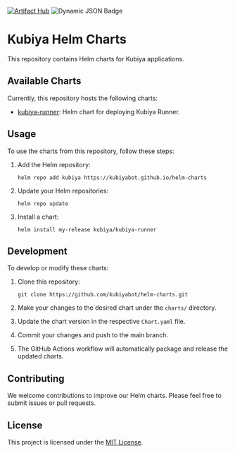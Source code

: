 [![Artifact Hub](https://img.shields.io/endpoint?url=https://artifacthub.io/badge/repository/kubiya-helm-charts)](https://artifacthub.io/packages/search?repo=kubiya-helm-charts)
![Dynamic JSON Badge](https://img.shields.io/badge/dynamic/json?url=https%3A%2F%2Fartifacthub.io%2Fapi%2Fv1%2Fpackages%2Fhelm%2Fkubiya-helm-charts%2Fkubiya-runner&query=version&logo=artifacthub&label=helm%20version&link=https%3A%2F%2Fartifacthub.io%2Fpackages%2Fhelm%2Fkubiya-helm-charts%2Fkubiya-runner)

# Kubiya Helm Charts

This repository contains Helm charts for Kubiya applications.

## Available Charts

Currently, this repository hosts the following charts:

- [kubiya-runner](./charts/kubiya-runner/README.md): Helm chart for deploying Kubiya Runner.

## Usage

To use the charts from this repository, follow these steps:

1. Add the Helm repository:
   ```
   helm repo add kubiya https://kubiyabot.github.io/helm-charts
   ```

2. Update your Helm repositories:
   ```
   helm repo update
   ```

3. Install a chart:
   ```
   helm install my-release kubiya/kubiya-runner
   ```

## Development

To develop or modify these charts:

1. Clone this repository:
   ```
   git clone https://github.com/kubiyabot/helm-charts.git
   ```

2. Make your changes to the desired chart under the `charts/` directory.

3. Update the chart version in the respective `Chart.yaml` file.

4. Commit your changes and push to the main branch.

5. The GitHub Actions workflow will automatically package and release the updated charts.

## Contributing

We welcome contributions to improve our Helm charts. Please feel free to submit issues or pull requests.

## License

This project is licensed under the [MIT License](LICENSE).

